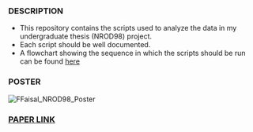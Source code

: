 ### DESCRIPTION
- This repository contains the scripts used to analyze the data in my undergraduate thesis (NROD98) project.
- Each script should be well documented.
- A flowchart showing the sequence in which the scripts should be run can be found [here](https://lucid.app/lucidchart/8c9c965f-8e9e-4be9-a93f-4923e7f7865b/view?invitationId=inv_27e68873-d9f7-4aa0-badd-af12b43a1fcf&page=0_0)

### POSTER
![FFaisal_NROD98_Poster](https://github.com/Farhan-Faisal/DTI_WAB/assets/77621905/734c4175-683f-4995-8ae5-c93af347dc7b)

### [PAPER LINK]()
